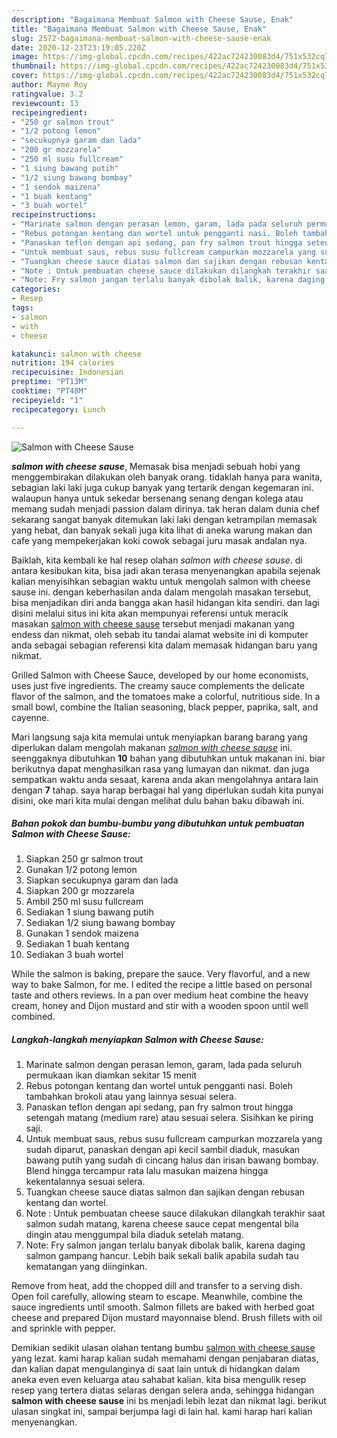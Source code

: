 ```yaml
---
description: "Bagaimana Membuat Salmon with Cheese Sause, Enak"
title: "Bagaimana Membuat Salmon with Cheese Sause, Enak"
slug: 2572-bagaimana-membuat-salmon-with-cheese-sause-enak
date: 2020-12-23T23:19:05.220Z
image: https://img-global.cpcdn.com/recipes/422ac724230083d4/751x532cq70/salmon-with-cheese-sause-foto-resep-utama.jpg
thumbnail: https://img-global.cpcdn.com/recipes/422ac724230083d4/751x532cq70/salmon-with-cheese-sause-foto-resep-utama.jpg
cover: https://img-global.cpcdn.com/recipes/422ac724230083d4/751x532cq70/salmon-with-cheese-sause-foto-resep-utama.jpg
author: Mayme Roy
ratingvalue: 3.2
reviewcount: 13
recipeingredient:
- "250 gr salmon trout"
- "1/2 potong lemon"
- "secukupnya garam dan lada"
- "200 gr mozzarela"
- "250 ml susu fullcream"
- "1 siung bawang putih"
- "1/2 siung bawang bombay"
- "1 sendok maizena"
- "1 buah kentang"
- "3 buah wortel"
recipeinstructions:
- "Marinate salmon dengan perasan lemon, garam, lada pada seluruh permukaan ikan diamkan sekitar 15 menit"
- "Rebus potongan kentang dan wortel untuk pengganti nasi. Boleh tambahkan brokoli atau yang lainnya sesuai selera."
- "Panaskan teflon dengan api sedang, pan fry salmon trout hingga setengah matang (medium rare) atau sesuai selera. Sisihkan ke piring saji."
- "Untuk membuat saus, rebus susu fullcream campurkan mozzarela yang sudah diparut, panaskan dengan api kecil sambil diaduk, masukan bawang putih yang sudah di cincang halus dan irisan bawang bombay. Blend hingga tercampur rata lalu masukan maizena hingga kekentalannya sesuai selera."
- "Tuangkan cheese sauce diatas salmon dan sajikan dengan rebusan kentang dan wortel."
- "Note : Untuk pembuatan cheese sauce dilakukan dilangkah terakhir saat salmon sudah matang, karena cheese sauce cepat mengental bila dingin atau menggumpal bila diaduk setelah matang."
- "Note: Fry salmon jangan terlalu banyak dibolak balik, karena daging salmon gampang hancur. Lebih baik sekali balik apabila sudah tau kematangan yang diinginkan."
categories:
- Resep
tags:
- salmon
- with
- cheese

katakunci: salmon with cheese 
nutrition: 194 calories
recipecuisine: Indonesian
preptime: "PT13M"
cooktime: "PT48M"
recipeyield: "1"
recipecategory: Lunch

---
```



![Salmon with Cheese Sause](https://img-global.cpcdn.com/recipes/422ac724230083d4/751x532cq70/salmon-with-cheese-sause-foto-resep-utama.jpg)

<b><i>salmon with cheese sause</i></b>, Memasak bisa menjadi sebuah hobi yang menggembirakan dilakukan oleh banyak orang. tidaklah hanya para wanita, sebagian laki laki juga cukup banyak yang tertarik dengan kegemaran ini. walaupun hanya untuk sekedar bersenang senang dengan kolega atau memang sudah menjadi passion dalam dirinya. tak heran dalam dunia chef sekarang sangat banyak ditemukan laki laki dengan ketrampilan memasak yang hebat, dan banyak sekali juga kita lihat di aneka warung makan dan cafe yang mempekerjakan koki cowok sebagai juru masak andalan nya.

Baiklah, kita kembali ke hal resep olahan <i>salmon with cheese sause</i>. di antara kesibukan kita, bisa jadi akan terasa menyenangkan apabila sejenak kalian menyisihkan sebagian waktu untuk mengolah salmon with cheese sause ini. dengan keberhasilan anda dalam mengolah masakan tersebut, bisa menjadikan diri anda bangga akan hasil hidangan kita sendiri. dan lagi disini melalui situs ini kita akan mempunyai referensi untuk meracik masakan <u>salmon with cheese sause</u> tersebut menjadi makanan yang endess dan nikmat, oleh sebab itu tandai alamat website ini di komputer anda sebagai sebagian referensi kita dalam memasak hidangan baru yang nikmat.

Grilled Salmon with Cheese Sauce, developed by our home economists, uses just five ingredients. The creamy sauce complements the delicate flavor of the salmon, and the tomatoes make a colorful, nutritious side. In a small bowl, combine the Italian seasoning, black pepper, paprika, salt, and cayenne.


Mari langsung saja kita memulai untuk menyiapkan barang barang yang diperlukan dalam mengolah makanan <u><i>salmon with cheese sause</i></u> ini. seenggaknya dibutuhkan <b>10</b> bahan yang dibutuhkan untuk makanan ini. biar berikutnya dapat menghasilkan rasa yang lumayan dan nikmat. dan juga sempatkan waktu anda sesaat, karena anda akan mengolahnya antara lain dengan <b>7</b> tahap. saya harap berbagai hal yang diperlukan sudah kita punyai disini, oke mari kita mulai dengan melihat dulu bahan baku dibawah ini.

<!--inarticleads1-->

##### Bahan pokok dan bumbu-bumbu yang dibutuhkan untuk pembuatan Salmon with Cheese Sause:

1. Siapkan 250 gr salmon trout
1. Gunakan 1/2 potong lemon
1. Siapkan secukupnya garam dan lada
1. Siapkan 200 gr mozzarela
1. Ambil 250 ml susu fullcream
1. Sediakan 1 siung bawang putih
1. Sediakan 1/2 siung bawang bombay
1. Gunakan 1 sendok maizena
1. Sediakan 1 buah kentang
1. Sediakan 3 buah wortel


While the salmon is baking, prepare the sauce. Very flavorful, and a new way to bake Salmon, for me. I edited the recipe a little based on personal taste and others reviews. In a pan over medium heat combine the heavy cream, honey and Dijon mustard and stir with a wooden spoon until well combined. 

<!--inarticleads2-->

##### Langkah-langkah menyiapkan Salmon with Cheese Sause:

1. Marinate salmon dengan perasan lemon, garam, lada pada seluruh permukaan ikan diamkan sekitar 15 menit
1. Rebus potongan kentang dan wortel untuk pengganti nasi. Boleh tambahkan brokoli atau yang lainnya sesuai selera.
1. Panaskan teflon dengan api sedang, pan fry salmon trout hingga setengah matang (medium rare) atau sesuai selera. Sisihkan ke piring saji.
1. Untuk membuat saus, rebus susu fullcream campurkan mozzarela yang sudah diparut, panaskan dengan api kecil sambil diaduk, masukan bawang putih yang sudah di cincang halus dan irisan bawang bombay. Blend hingga tercampur rata lalu masukan maizena hingga kekentalannya sesuai selera.
1. Tuangkan cheese sauce diatas salmon dan sajikan dengan rebusan kentang dan wortel.
1. Note : Untuk pembuatan cheese sauce dilakukan dilangkah terakhir saat salmon sudah matang, karena cheese sauce cepat mengental bila dingin atau menggumpal bila diaduk setelah matang.
1. Note: Fry salmon jangan terlalu banyak dibolak balik, karena daging salmon gampang hancur. Lebih baik sekali balik apabila sudah tau kematangan yang diinginkan.


Remove from heat, add the chopped dill and transfer to a serving dish. Open foil carefully, allowing steam to escape. Meanwhile, combine the sauce ingredients until smooth. Salmon fillets are baked with herbed goat cheese and prepared Dijon mustard mayonnaise blend. Brush fillets with oil and sprinkle with pepper. 

Demikian sedikit ulasan olahan tentang bumbu <u>salmon with cheese sause</u> yang lezat. kami harap kalian sudah memahami dengan penjabaran diatas, dan kalian dapat mengulanginya di saat lain untuk di hidangkan dalam aneka even even keluarga atau sahabat kalian. kita bisa mengulik resep resep yang tertera diatas selaras dengan selera anda, sehingga hidangan <b>salmon with cheese sause</b> ini bs menjadi lebih lezat dan nikmat lagi. berikut ulasan singkat ini, sampai berjumpa lagi di lain hal. kami harap hari kalian menyenangkan.

